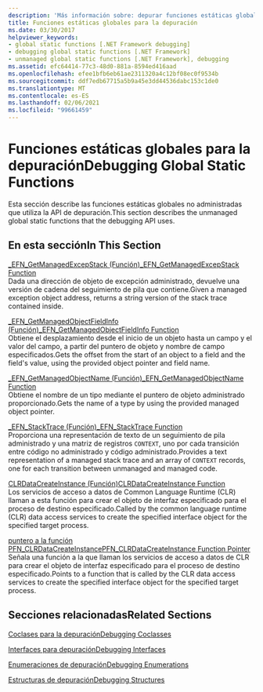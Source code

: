 ```yaml
---
description: 'Más información sobre: depurar funciones estáticas globales'
title: Funciones estáticas globales para la depuración
ms.date: 03/30/2017
helpviewer_keywords:
- global static functions [.NET Framework debugging]
- debugging global static functions [.NET Framework]
- unmanaged global static functions [.NET Framework], debugging
ms.assetid: efc64414-77c3-48d0-881a-8594ed416aad
ms.openlocfilehash: efee1bfb6eb61ae2311320a4c12bf08ec0f9534b
ms.sourcegitcommit: ddf7edb67715a5b9a45e3dd44536dabc153c1de0
ms.translationtype: MT
ms.contentlocale: es-ES
ms.lasthandoff: 02/06/2021
ms.locfileid: "99661459"
---
```

# <a name="debugging-global-static-functions"></a><span data-ttu-id="5af58-103">Funciones estáticas globales para la depuración</span><span class="sxs-lookup"><span data-stu-id="5af58-103">Debugging Global Static Functions</span></span>

<span data-ttu-id="5af58-104">Esta sección describe las funciones estáticas globales no administradas que utiliza la API de depuración.</span><span class="sxs-lookup"><span data-stu-id="5af58-104">This section describes the unmanaged global static functions that the debugging API uses.</span></span>  
  
## <a name="in-this-section"></a><span data-ttu-id="5af58-105">En esta sección</span><span class="sxs-lookup"><span data-stu-id="5af58-105">In This Section</span></span>  

 [<span data-ttu-id="5af58-106">_EFN_GetManagedExcepStack (Función)</span><span class="sxs-lookup"><span data-stu-id="5af58-106">_EFN_GetManagedExcepStack Function</span></span>](efn-getmanagedexcepstack-function.md)  
 <span data-ttu-id="5af58-107">Dada una dirección de objeto de excepción administrado, devuelve una versión de cadena del seguimiento de pila que contiene.</span><span class="sxs-lookup"><span data-stu-id="5af58-107">Given a managed exception object address, returns a string version of the stack trace contained inside.</span></span>  
  
 [<span data-ttu-id="5af58-108">_EFN_GetManagedObjectFieldInfo (Función)</span><span class="sxs-lookup"><span data-stu-id="5af58-108">_EFN_GetManagedObjectFieldInfo Function</span></span>](efn-getmanagedobjectfieldinfo-function.md)  
 <span data-ttu-id="5af58-109">Obtiene el desplazamiento desde el inicio de un objeto hasta un campo y el valor del campo, a partir del puntero de objeto y nombre de campo especificados.</span><span class="sxs-lookup"><span data-stu-id="5af58-109">Gets the offset from the start of an object to a field and the field's value, using the provided object pointer and field name.</span></span>  
  
 [<span data-ttu-id="5af58-110">_EFN_GetManagedObjectName (Función)</span><span class="sxs-lookup"><span data-stu-id="5af58-110">_EFN_GetManagedObjectName Function</span></span>](efn-getmanagedobjectname-function.md)  
 <span data-ttu-id="5af58-111">Obtiene el nombre de un tipo mediante el puntero de objeto administrado proporcionado.</span><span class="sxs-lookup"><span data-stu-id="5af58-111">Gets the name of a type by using the provided managed object pointer.</span></span>  
  
 [<span data-ttu-id="5af58-112">_EFN_StackTrace (Función)</span><span class="sxs-lookup"><span data-stu-id="5af58-112">_EFN_StackTrace Function</span></span>](efn-stacktrace-function.md)  
 <span data-ttu-id="5af58-113">Proporciona una representación de texto de un seguimiento de pila administrado y una matriz de registros `CONTEXT`, uno por cada transición entre código no administrado y código administrado.</span><span class="sxs-lookup"><span data-stu-id="5af58-113">Provides a text representation of a managed stack trace and an array of `CONTEXT` records, one for each transition between unmanaged and managed code.</span></span>  
  
 [<span data-ttu-id="5af58-114">CLRDataCreateInstance (Función)</span><span class="sxs-lookup"><span data-stu-id="5af58-114">CLRDataCreateInstance Function</span></span>](clrdatacreateinstance-function.md)  
 <span data-ttu-id="5af58-115">Los servicios de acceso a datos de Common Language Runtime (CLR) llaman a esta función para crear el objeto de interfaz especificado para el proceso de destino especificado.</span><span class="sxs-lookup"><span data-stu-id="5af58-115">Called by the common language runtime (CLR) data access services to create the specified interface object for the specified target process.</span></span>  
  
 [<span data-ttu-id="5af58-116">puntero a la función PFN_CLRDataCreateInstance</span><span class="sxs-lookup"><span data-stu-id="5af58-116">PFN_CLRDataCreateInstance Function Pointer</span></span>](pfn-clrdatacreateinstance-function-pointer.md)  
 <span data-ttu-id="5af58-117">Señala una función a la que llaman los servicios de acceso a datos de CLR para crear el objeto de interfaz especificado para el proceso de destino especificado.</span><span class="sxs-lookup"><span data-stu-id="5af58-117">Points to a function that is called by the CLR data access services to create the specified interface object for the specified target process.</span></span>  
  
## <a name="related-sections"></a><span data-ttu-id="5af58-118">Secciones relacionadas</span><span class="sxs-lookup"><span data-stu-id="5af58-118">Related Sections</span></span>  

 [<span data-ttu-id="5af58-119">Coclases para la depuración</span><span class="sxs-lookup"><span data-stu-id="5af58-119">Debugging Coclasses</span></span>](debugging-coclasses.md)  
  
 [<span data-ttu-id="5af58-120">Interfaces para depuración</span><span class="sxs-lookup"><span data-stu-id="5af58-120">Debugging Interfaces</span></span>](debugging-interfaces.md)  
  
 [<span data-ttu-id="5af58-121">Enumeraciones de depuración</span><span class="sxs-lookup"><span data-stu-id="5af58-121">Debugging Enumerations</span></span>](debugging-enumerations.md)  
  
 [<span data-ttu-id="5af58-122">Estructuras de depuración</span><span class="sxs-lookup"><span data-stu-id="5af58-122">Debugging Structures</span></span>](debugging-structures.md)
